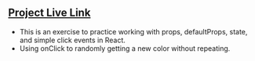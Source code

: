 ## [Project Live Link](https://color-boxes-maha.herokuapp.com/)
- This is an exercise to practice working with props, defaultProps, state, and simple click events in React.
- Using onClick to randomly getting a new color without repeating.